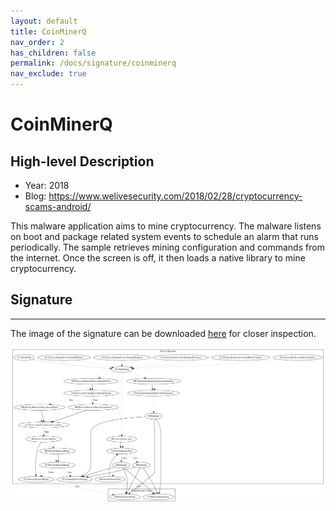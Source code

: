 ```yaml
---
layout: default
title: CoinMinerQ
nav_order: 2
has_children: false
permalink: /docs/signature/coinminerq
nav_exclude: true
---
```


# CoinMinerQ

## High-level Description

* Year: 2018
* Blog: https://www.welivesecurity.com/2018/02/28/cryptocurrency-scams-android/

This malware application aims to mine cryptocurrency. The malware listens on boot and package related system events to schedule an alarm that runs periodically. The sample retrieves mining configuration and commands from the internet. Once the screen is off, it then loads a native library to mine cryptocurrency.

## Signature
---

The image of the signature can be downloaded [here](../../img/signatures/CoinMinerQ.png) for closer inspection.

![](../../img/signatures/CoinMinerQ.png)